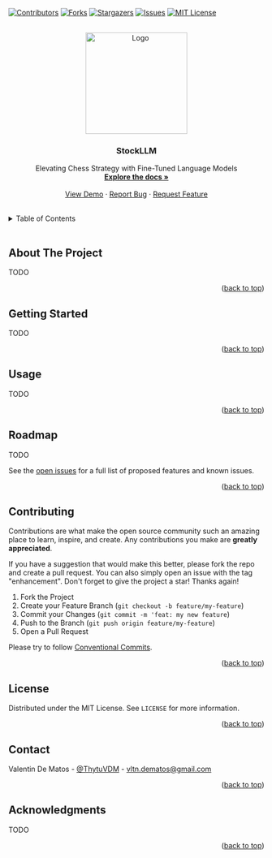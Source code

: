 <div id="top"></div>

[![Contributors][contributors-shield]][contributors-url]
[![Forks][forks-shield]][forks-url]
[![Stargazers][stars-shield]][stars-url]
[![Issues][issues-shield]][issues-url]
[![MIT License][license-shield]][license-url]


<br />
<div align="center">
  <a href="https://github.com/Thytu/StockLLM">
    <img src="https://github.com/Thytu/StockLLM/assets/43698357/1e7bad49-7903-4a7a-b663-d44091112514" alt="Logo" width="200" height="200">
  </a>

  <h3 align="center">StockLLM</h3>

  <p align="center">
    Elevating Chess Strategy with Fine-Tuned Language Models
    <br />
    <a href="#usage"><strong>Explore the docs »</strong></a>
    <br />
    <br />
    <a href="#about-the-project">View Demo</a>
    · <a href="https://github.com/Thytu/StockLLM/issues">Report Bug</a>
    · <a href="https://github.com/Thytu/StockLLM/issues">Request Feature</a>
  </p>
</div>

<br/>

<!-- TABLE OF CONTENTS -->
<details>
  <summary>Table of Contents</summary>
  <ol>
    <li><a href="#about-the-project">About The Project</a></li>
    <li><a href="#getting-started">Getting Started</a></li>
    <li><a href="#usage">Usage</a></li>
    <li><a href="#roadmap">Roadmap</a></li>
    <li><a href="#contributing">Contributing</a></li>
    <li><a href="#license">License</a></li>
    <li><a href="#contact">Contact</a></li>
    <li><a href="#acknowledgments">Acknowledgments</a></li>
  </ol>
</details>

<br/>


## About The Project

TODO

<p align="right">(<a href="#top">back to top</a>)</p>


## Getting Started

TODO

<p align="right">(<a href="#top">back to top</a>)</p>



## Usage

TODO


<p align="right">(<a href="#top">back to top</a>)</p>


## Roadmap

TODO

See the [open issues](https://github.com/Thytu/StockLLM/issues) for a full list of proposed features and known issues.

<p align="right">(<a href="#top">back to top</a>)</p>



## Contributing

Contributions are what make the open source community such an amazing place to learn, inspire, and create. Any contributions you make are **greatly appreciated**.

If you have a suggestion that would make this better, please fork the repo and create a pull request. You can also simply open an issue with the tag "enhancement".
Don't forget to give the project a star! Thanks again!


1. Fork the Project
2. Create your Feature Branch (`git checkout -b feature/my-feature`)
3. Commit your Changes (`git commit -m 'feat: my new feature`)
4. Push to the Branch (`git push origin feature/my-feature`)
5. Open a Pull Request

Please try to follow [Conventional Commits](https://www.conventionalcommits.org/en/v1.0.0/).

<p align="right">(<a href="#top">back to top</a>)</p>



## License

Distributed under the MIT License. See `LICENSE` for more information.

<p align="right">(<a href="#top">back to top</a>)</p>



## Contact

Valentin De Matos - [@ThytuVDM](https://twitter.com/ThytuVDM) - vltn.dematos@gmail.com

<p align="right">(<a href="#top">back to top</a>)</p>



## Acknowledgments

TODO

<p align="right">(<a href="#top">back to top</a>)</p>



<!-- MARKDOWN LINKS & IMAGES -->
[contributors-shield]: https://img.shields.io/github/contributors/Thytu/StockLLM.svg?style=for-the-badge
[contributors-url]: https://github.com/Thytu/StockLLM/graphs/contributors
[issues]: https://img.shields.io/github/issues/Thytu/StockLLM
[forks-shield]: https://img.shields.io/github/forks/Thytu/StockLLM.svg?style=for-the-badge
[forks-url]: https://github.com/Thytu/StockLLM/network/members
[stars-shield]: https://img.shields.io/github/stars/Thytu/StockLLM.svg?style=for-the-badge
[stars-url]: https://github.com/Thytu/StockLLM/stargazers
[issues-shield]: https://img.shields.io/github/issues/Thytu/StockLLM.svg?style=for-the-badge
[issues-url]: https://github.com/Thytu/StockLLM/issues
[license-shield]: https://img.shields.io/github/license/Thytu/StockLLM.svg?style=for-the-badge
[license-url]: https://github.com/Thytu/StockLLM/blob/master/LICENSE
[product-screenshot]: .img/demo-simple.gif
